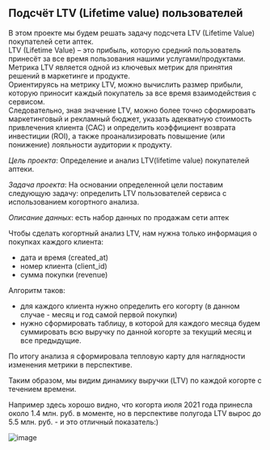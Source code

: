 ## Подсчёт LTV (Lifetime value) пользователей

В этом проекте мы будем решать задачу подсчета LTV (Lifetime Value) покупателей сети аптек. <br>LTV (Lifetime Value) – это прибыль, которую средний пользователь принесёт за все время пользования нашими услугами/продуктами. <br>Метрика LTV является одной из ключевых метрик для принятия решений в маркетинге и продукте. <br>Ориентируясь на метрику LTV, можно вычислить размер прибыли, которую приносит каждый покупатель за все время взаимодействия с сервисом.<br>Следовательно, зная значение LTV, можно более точно сформировать маркетинговый и рекламный бюджет, указать адекватную стоимость привлечения клиента (CAC) и определить коэффициент возврата инвестиции (ROI), а также проанализировать повышение (или понижение) лояльности аудитории к продукту.

 _Цель проекта_: Определение и анализ LTV(lifetime value) покупателей аптеки.

 _Задача проекта_: На основании определенной цели поставим следующую задачу:
определить LTV пользователей сервиса с использованием когортного анализа.

 _Описание данных_: есть набор данных по продажам сети аптек


Чтобы сделать когортный анализ LTV, нам нужна только информация о покупках каждого клиента: 


* дата и время (created_at)
* номер клиента (client_id)
* сумма покупки (revenue)


Алгоритм таков: 


* для каждого клиента нужно определить его когорту (в данном случае - месяц и год самой первой покупки)
* нужно сформировать таблицу, в которой для каждого месяца будем суммировать всю выручку по данной когорте за текущий месяц и все предыдущие.

По итогу  анализа я сформировала тепловую карту для наглядности изменения метрики в перспективе.

Таким образом, мы видим динамику выручки (LTV) по каждой когорте с течением времени. 

Например здесь хорошо видно, что когорта июля 2021 года принесла около 1.4 млн. руб. в моменте, но в перспективе полугода LTV вырос до 5.5 млн. руб. - и это отличный показатель:)



![image](https://github.com/user-attachments/assets/a7d5640b-33b8-41e3-a5a3-2c574ed205ab)





